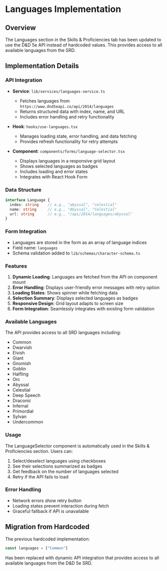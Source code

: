 # Languages Implementation

## Overview

The Languages section in the Skills & Proficiencies tab has been updated to use the D&D 5e API instead of hardcoded values. This provides access to all available languages from the SRD.

## Implementation Details

### API Integration

- **Service**: `lib/services/languages-service.ts`
  - Fetches languages from `https://www.dnd5eapi.co/api/2014/languages`
  - Returns structured data with index, name, and URL
  - Includes error handling and retry functionality

- **Hook**: `hooks/use-languages.tsx`
  - Manages loading state, error handling, and data fetching
  - Provides refresh functionality for retry attempts

- **Component**: `components/forms/language-selector.tsx`
  - Displays languages in a responsive grid layout
  - Shows selected languages as badges
  - Includes loading and error states
  - Integrates with React Hook Form

### Data Structure

```typescript
interface Language {
  index: string    // e.g., "abyssal", "celestial"
  name: string     // e.g., "Abyssal", "Celestial"
  url: string      // e.g., "/api/2014/languages/abyssal"
}
```

### Form Integration

- Languages are stored in the form as an array of language indices
- Field name: `languages`
- Schema validation added to `lib/schemas/character-schema.ts`

### Features

1. **Dynamic Loading**: Languages are fetched from the API on component mount
2. **Error Handling**: Displays user-friendly error messages with retry option
3. **Loading States**: Shows spinner while fetching data
4. **Selection Summary**: Displays selected languages as badges
5. **Responsive Design**: Grid layout adapts to screen size
6. **Form Integration**: Seamlessly integrates with existing form validation

### Available Languages

The API provides access to all SRD languages including:
- Common
- Dwarvish
- Elvish
- Giant
- Gnomish
- Goblin
- Halfling
- Orc
- Abyssal
- Celestial
- Deep Speech
- Draconic
- Infernal
- Primordial
- Sylvan
- Undercommon

### Usage

The LanguageSelector component is automatically used in the Skills & Proficiencies section. Users can:

1. Select/deselect languages using checkboxes
2. See their selections summarized as badges
3. Get feedback on the number of languages selected
4. Retry if the API fails to load

### Error Handling

- Network errors show retry button
- Loading states prevent interaction during fetch
- Graceful fallback if API is unavailable

## Migration from Hardcoded

The previous hardcoded implementation:
```typescript
const languages = ["Common"]
```

Has been replaced with dynamic API integration that provides access to all available languages from the D&D 5e SRD. 